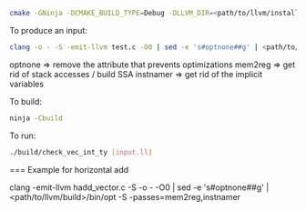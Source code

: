 ```bash
cmake -GNinja -DCMAKE_BUILD_TYPE=Debug -DLLVM_DIR=<path/to/llvm/install>/lib/cmake/llvm -Bbuild .
```

To produce an input:
```bash
clang -o - -S -emit-llvm test.c -O0 | sed -e 's#optnone##g' | <path/to/llvm/build>/bin/opt -S -passes=mem2reg,instnamer > input.ll
```

optnone => remove the attribute that prevents optimizations
mem2reg => get rid of stack accesses / build SSA
instnamer => get rid of the implicit variables

To build:
```bash
ninja -Cbuild
```

To run:
```bash
./build/check_vec_int_ty [input.ll]
```

===
Example for horizontal add

clang -emit-llvm hadd_vector.c -S -o - -O0 | sed -e 's#optnone##g' | <path/to/llvm/build>/bin/opt -S -passes=mem2reg,instnamer
